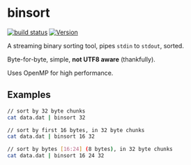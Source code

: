 # binsort

[![build status](https://secure.travis-ci.org/dcousens/binsort.png)](http://travis-ci.org/dcousens/binsort)
[![Version](https://img.shields.io/npm/v/binsort.svg)](https://www.npmjs.org/package/binsort)

A streaming binary sorting tool,  pipes `stdin` to `stdout`,  sorted.

Byte-for-byte, simple, **not UTF8 aware** (thankfully).

Uses OpenMP for high performance.


## Examples

``` bash
// sort by 32 byte chunks
cat data.dat | binsort 32

// sort by first 16 bytes, in 32 byte chunks
cat data.dat | binsort 16 32

// sort by bytes [16:24] (8 bytes), in 32 byte chunks
cat data.dat | binsort 16 24 32
```
